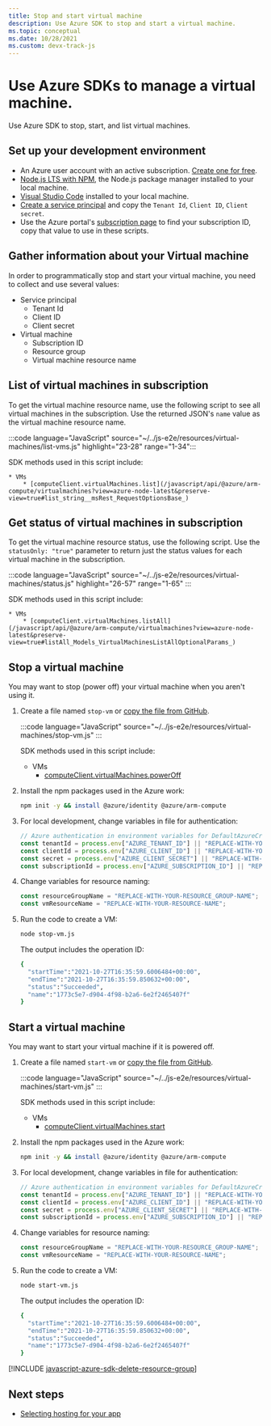 ```yaml
---
title: Stop and start virtual machine
description: Use Azure SDK to stop and start a virtual machine.
ms.topic: conceptual
ms.date: 10/28/2021
ms.custom: devx-track-js
---
```


# Use Azure SDKs to manage a virtual machine.

Use Azure SDK to stop, start, and list virtual machines.

## Set up your development environment

- An Azure user account with an active subscription. [Create one for free](https://azure.microsoft.com/free/).
- [Node.js LTS with NPM](https://nodejs.org/en/download), the Node.js package manager installed to your local machine.
- [Visual Studio Code](https://code.visualstudio.com/) installed to your local machine. 
- [Create a service principal](../../core/nodejs-sdk-azure-authenticate.md?tabs=azure-sdk-for-javascript#1-create-a-service-principal) and copy the `Tenant Id`, `Client ID`, `Client secret`.
- Use the Azure portal's [subscription page](https://ms.portal.azure.com/#blade/Microsoft_Azure_Billing/SubscriptionsBlade) to find your subscription ID, copy that value to use in these scripts. 

## Gather information about your Virtual machine

In order to programmatically stop and start your virtual machine, you need to collect and use several values:

* Service principal
    * Tenant Id
    * Client ID
    * Client secret
* Virtual machine
    * Subscription ID
    * Resource group
    * Virtual machine resource name

## List of virtual machines in subscription

To get the virtual machine resource name, use the following script to see all virtual machines in the subscription. Use the returned JSON's `name` value as the virtual machine resource name. 

:::code language="JavaScript" source="~/../js-e2e/resources/virtual-machines/list-vms.js" highlight="23-28" range="1-34":::

SDK methods used in this script include:
    
    * VMs
        * [computeClient.virtualMachines.list](/javascript/api/@azure/arm-compute/virtualmachines?view=azure-node-latest&preserve-view=true#list_string__msRest_RequestOptionsBase_)

## Get status of virtual machines in subscription 

To get the virtual machine resource status, use the following script. Use the `statusOnly: "true"` parameter to return just the status values for each virtual machine in the subscription. 

:::code language="JavaScript" source="~/../js-e2e/resources/virtual-machines/status.js" highlight="26-57" range="1-65" :::

SDK methods used in this script include:
    
    * VMs
        * [computeClient.virtualMachines.listAll](/javascript/api/@azure/arm-compute/virtualmachines?view=azure-node-latest&preserve-view=true#listAll_Models_VirtualMachinesListAllOptionalParams_)

## Stop a virtual machine

You may want to stop (power off) your virtual machine when you aren't using it. 

1. Create a file named `stop-vm` or [copy the file from GitHub](https://github.com/Azure-Samples/js-e2e/blob/main/resources/virtual-machines/stop-vm.js).

    :::code language="JavaScript" source="~/../js-e2e/resources/virtual-machines/stop-vm.js"  :::

    SDK methods used in this script include:
    
    * VMs
        * [computeClient.virtualMachines.powerOff](/javascript/api/@azure/arm-compute/virtualmachines?view=azure-node-latest&preserve-view=true#powerOff_string__string__Models_VirtualMachinesPowerOffOptionalParams_)

1. Install the npm packages used in the Azure work:

    ```bash
    npm init -y && install @azure/identity @azure/arm-compute
    ```

1. For local development, change variables in file for authentication:

    ```javascript
    // Azure authentication in environment variables for DefaultAzureCredential
    const tenantId = process.env["AZURE_TENANT_ID"] || "REPLACE-WITH-YOUR-TENANT-ID"; 
    const clientId = process.env["AZURE_CLIENT_ID"] || "REPLACE-WITH-YOUR-CLIENT-ID"; 
    const secret = process.env["AZURE_CLIENT_SECRET"] || "REPLACE-WITH-YOUR-CLIENT-SECRET";
    const subscriptionId = process.env["AZURE_SUBSCRIPTION_ID"] || "REPLACE-WITH-YOUR-SUBSCRIPTION_ID";
    ```

1. Change variables for resource naming:

    ```javascript
    const resourceGroupName = "REPLACE-WITH-YOUR-RESOURCE_GROUP-NAME";
    const vmResourceName = "REPLACE-WITH-YOUR-RESOURCE-NAME";
    ```

1. Run the code to create a VM:

    ```bash
    node stop-vm.js
    ```

    The output includes the operation ID:

    ```bash
    {
      "startTime":"2021-10-27T16:35:59.6006484+00:00",
      "endTime":"2021-10-27T16:35:59.850632+00:00",
      "status":"Succeeded",
      "name":"1773c5e7-d904-4f98-b2a6-6e2f2465407f"
    }
    ```

## Start a virtual machine

You may want to start your virtual machine if it is powered off. 

1. Create a file named `start-vm` or [copy the file from GitHub](https://github.com/Azure-Samples/js-e2e/blob/main/resources/virtual-machines/start-vm.js).

    :::code language="JavaScript" source="~/../js-e2e/resources/virtual-machines/start-vm.js"  :::

    SDK methods used in this script include:
    
    * VMs
        * [computeClient.virtualMachines.start](/javascript/api/@azure/arm-compute/virtualmachines?view=azure-node-latest&preserve-view=true#start_string__string__msRest_RequestOptionsBase_)

1. Install the npm packages used in the Azure work:

    ```bash
    npm init -y && install @azure/identity @azure/arm-compute
    ```

1. For local development, change variables in file for authentication:

    ```javascript
    // Azure authentication in environment variables for DefaultAzureCredential
    const tenantId = process.env["AZURE_TENANT_ID"] || "REPLACE-WITH-YOUR-TENANT-ID"; 
    const clientId = process.env["AZURE_CLIENT_ID"] || "REPLACE-WITH-YOUR-CLIENT-ID"; 
    const secret = process.env["AZURE_CLIENT_SECRET"] || "REPLACE-WITH-YOUR-CLIENT-SECRET";
    const subscriptionId = process.env["AZURE_SUBSCRIPTION_ID"] || "REPLACE-WITH-YOUR-SUBSCRIPTION_ID";
    ```

1. Change variables for resource naming:

    ```javascript
    const resourceGroupName = "REPLACE-WITH-YOUR-RESOURCE_GROUP-NAME";
    const vmResourceName = "REPLACE-WITH-YOUR-RESOURCE-NAME";
    ```

1. Run the code to create a VM:

    ```bash
    node start-vm.js
    ```

    The output includes the operation ID:

    ```bash
    {
      "startTime":"2021-10-27T16:35:59.6006484+00:00",
      "endTime":"2021-10-27T16:35:59.850632+00:00",
      "status":"Succeeded",
      "name":"1773c5e7-d904-4f98-b2a6-6e2f2465407f"
    }
    ```

[!INCLUDE [javascript-azure-sdk-delete-resource-group](../../includes/azure-sdk-virtual-machine-delete-resource-group.md)]


## Next steps

* [Selecting hosting for your app](../select-hosting-service.md)
